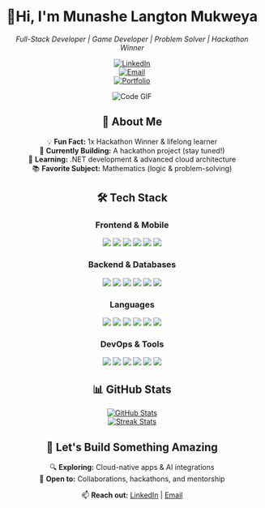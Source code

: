 <div align="center">

# 👋Hi, I'm Munashe Langton Mukweya  
*Full-Stack Developer | Game Developer | Problem Solver | Hackathon Winner*

[![LinkedIn](https://img.shields.io/badge/LinkedIn-Connect-blue?style=flat&logo=linkedin)](https://www.linkedin.com/in/munashe-l-mukweya)  
[![Email](https://img.shields.io/badge/Email-Contact%20Me-red?style=flat&logo=gmail)](mailto:munashemukweya2022@gmail.com)  
[![Portfolio](https://img.shields.io/badge/Portfolio-2291d6?style=for-the-badge&logo=vercel&logoColor=white)](https://munashemukweya.com)

![Code GIF](https://media.giphy.com/media/L1R1tvI9svkIWwpVYr/giphy.gif)

## 👋 About Me  
💡 **Fun Fact:** 1x Hackathon Winner & lifelong learner  
🔨 **Currently Building:** A hackathon project (stay tuned!)  
🧠 **Learning:** .NET development & advanced cloud architecture  
📚 **Favorite Subject:** Mathematics (logic & problem-solving)  

## 🛠 Tech Stack  

### Frontend & Mobile  
<p>
  <img src="https://img.shields.io/badge/-React-61DAFB?logo=react&logoColor=white">
  <img src="https://img.shields.io/badge/-Next.js-000000?logo=next.js&logoColor=white">
  <img src="https://img.shields.io/badge/-Angular-DD0031?logo=angular&logoColor=white">
  <img src="https://img.shields.io/badge/-Tailwind%20CSS-06B6D4?logo=tailwind-css&logoColor=white">
  <img src="https://img.shields.io/badge/-HTML5-E34F26?logo=html5&logoColor=white">
  <img src="https://img.shields.io/badge/-CSS3-1572B6?logo=css3&logoColor=white">
</p>

### Backend & Databases  
<p>
  <img src="https://img.shields.io/badge/-Node.js-339933?logo=node.js&logoColor=white">
  <img src="https://img.shields.io/badge/-Django-092E20?logo=django&logoColor=white">
  <img src="https://img.shields.io/badge/-MongoDB-47A248?logo=mongodb&logoColor=white">
  <img src="https://img.shields.io/badge/-PostgreSQL-4169E1?logo=postgresql&logoColor=white">
  <img src="https://img.shields.io/badge/-MySQL-4479A1?logo=mysql&logoColor=white">
  <img src="https://img.shields.io/badge/-Supabase-3ECF8E?logo=supabase&logoColor=white">
</p>

### Languages  
<p>
  <img src="https://img.shields.io/badge/-Python-3776AB?logo=python&logoColor=white">
  <img src="https://img.shields.io/badge/-JavaScript-F7DF1E?logo=javascript&logoColor=black">
  <img src="https://img.shields.io/badge/-TypeScript-3178C6?logo=typescript&logoColor=white">
  <img src="https://img.shields.io/badge/-C++-00599C?logo=c%2B%2B&logoColor=white">
  <img src="https://img.shields.io/badge/-Java-007396?logo=java&logoColor=white">
  <img src="https://img.shields.io/badge/-C%23-239120?logo=c-sharp&logoColor=white">
</p>

### DevOps & Tools  
<p>
  <img src="https://img.shields.io/badge/-AWS-232F3E?logo=amazon-aws&logoColor=white">
  <img src="https://img.shields.io/badge/-Docker-2496ED?logo=docker&logoColor=white">
  <img src="https://img.shields.io/badge/-Git-F05032?logo=git&logoColor=white">
  <img src="https://img.shields.io/badge/-Linux-FCC624?logo=linux&logoColor=black">
  <img src="https://img.shields.io/badge/-VS%20Code-007ACC?logo=visual-studio-code&logoColor=white">
  <img src="https://img.shields.io/badge/-Splunk-000000?logo=splunk&logoColor=white">
</p>

## 📊 GitHub Stats  
[![GitHub Stats](https://github-readme-stats.vercel.app/api?username=Langton49&show_icons=true&theme=radical)](https://github.com/Langton49)  
[![Streak Stats](https://github-readme-streak-stats.herokuapp.com/?user=Langton49&theme=radical)](https://github.com/Langton49)  

## 🚀 Let's Build Something Amazing  
🔍 **Exploring:** Cloud-native apps & AI integrations  
🤝 **Open to:** Collaborations, hackathons, and mentorship  

📫 **Reach out:** [LinkedIn](https://www.linkedin.com/in/munashe-mukweya) | [Email](mailto:munashemukweya2022@gmail.com)

</div>
